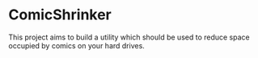 # ComicShrinker
This project aims to build a utility which should be used to reduce space occupied by comics on your hard drives.
